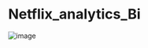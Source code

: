 # Netflix_analytics_Bi
![image](https://github.com/JiekRuan/Netflix_analytics_Bi/assets/72401198/4bdbd271-2063-45fb-bc14-61fff2da4c69)
